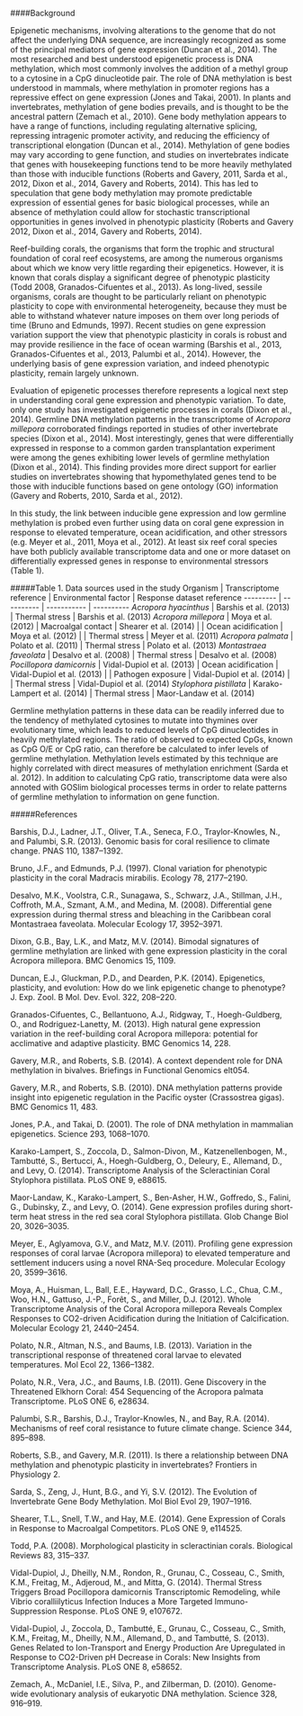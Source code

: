 ####Background

Epigenetic mechanisms, involving alterations to the genome that do not affect the underlying DNA sequence, are increasingly recognized as some of the principal mediators of gene expression (Duncan et al., 2014). The most researched and best understood epigenetic process is DNA methylation, which most commonly involves the addition of a methyl group to a cytosine in a CpG dinucleotide pair. The role of DNA methylation is best understood in mammals, where methylation in promoter regions has a repressive effect on gene expression (Jones and Takai, 2001). In plants and invertebrates, methylation of gene bodies prevails, and is thought to be the ancestral pattern (Zemach et al., 2010). Gene body methylation appears to have a range of functions, including regulating alternative splicing, repressing intragenic promoter activity, and reducing the efficiency of transcriptional elongation (Duncan et al., 2014). Methylation of gene bodies may vary according to gene function, and studies on invertebrates indicate that genes with housekeeping functions tend to be more heavily methylated than those with inducible functions (Roberts and Gavery, 2011, Sarda et al., 2012, Dixon et al., 2014, Gavery and Roberts, 2014). This has led to speculation that gene body methylation may promote predictable expression of essential genes for basic biological processes, while an absence of methylation could allow for stochastic transcriptional opportunities in genes involved in phenotypic plasticity (Roberts and Gavery 2012, Dixon et al., 2014, Gavery and Roberts, 2014).

Reef-building corals, the organisms that form the trophic and structural foundation of coral reef ecosystems, are among the numerous organisms about which we know very little regarding their epigenetics. However, it is known that corals display a significant degree of phenotypic plasticity (Todd 2008, Granados-Cifuentes et al., 2013). As long-lived, sessile organisms, corals are thought to be particularly reliant on phenotypic plasticity to cope with environmental heterogeneity, because they must be able to withstand whatever nature imposes on them over long periods of time (Bruno and Edmunds, 1997). Recent studies on gene expression variation support the view that phenotypic plasticity in corals is robust and may provide resilience in the face of ocean warming (Barshis et al., 2013, Granados-Cifuentes et al., 2013, Palumbi et al., 2014). However, the underlying basis of gene expression variation, and indeed phenotypic plasticity, remain largely unknown.

Evaluation of epigenetic processes therefore represents a logical next step in understanding coral gene expression and phenotypic variation. To date, only one study has investigated epigenetic processes in corals (Dixon et al., 2014). Germline DNA methylation patterns in the transcriptome of *Acropora millepora* corroborated findings reported in studies of other invertebrate species (Dixon et al., 2014). Most interestingly, genes that were differentially expressed in response to a common garden transplantation experiment were among the genes exhibiting lower levels of germline methylation (Dixon et al., 2014). This finding provides more direct support for earlier studies on invertebrates showing that hypomethylated genes tend to be those with inducible functions based on gene ontology (GO) information (Gavery and Roberts, 2010, Sarda et al., 2012).

In this study, the link between inducible gene expression and low germline methylation is probed even further using data on coral gene expression in response to elevated temperature, ocean acidification, and other stressors (e.g. Meyer et al., 2011, Moya et al., 2012). At least six reef coral species have both publicly available transcriptome data and one or more dataset on differentially expressed genes in response to environmental stressors (Table 1). 

#####Table 1. Data sources used in the study
Organism | Transcriptome reference | Environmental factor | Response dataset reference
--------- | ---------- | ----------- | ----------
*Acropora hyacinthus* | Barshis et al. (2013) | Thermal stress | Barshis et al. (2013)
*Acropora millepora* | Moya et al. (2012) | Macroalgal contact | Shearer et al. (2014)
 |  | Ocean acidification | Moya et al. (2012)
 |  | Thermal stress | Meyer et al. (2011)
*Acropora palmata* | Polato et al. (2011) | Thermal stress | Polato et al. (2013)
*Montastraea faveolata* | Desalvo et al. (2008) | Thermal stress | Desalvo et al. (2008)
*Pocillopora damicornis* | Vidal-Dupiol et al. (2013) | Ocean acidification | Vidal-Dupiol et al. (2013)
 |  | Pathogen exposure | Vidal-Dupiol et al. (2014)
 |  | Thermal stress | Vidal-Dupiol et al. (2014)
*Stylophora pistillata* | Karako-Lampert et al. (2014) | Thermal stress | Maor-Landaw et al. (2014)


Germline methylation patterns in these  data can be readily inferred due to the tendency of methylated cytosines to mutate into thymines over evolutionary time, which leads to reduced levels of CpG dinucleotides in heavily methylated regions. The ratio of observed to expected CpGs, known as CpG O/E or CpG ratio, can therefore be calculated to infer levels of germline methylation. Methylation levels estimated by this technique are highly correlated with direct measures of methylation enrichment (Sarda et al. 2012). In addition to calculating CpG ratio, transcriptome data were also annoted with GOSlim biological processes terms in order to relate patterns of germline methylation to information on gene function.

#####References

Barshis, D.J., Ladner, J.T., Oliver, T.A., Seneca, F.O., Traylor-Knowles, N., and Palumbi, S.R. (2013). Genomic basis for coral resilience to climate change. PNAS 110, 1387–1392.

Bruno, J.F., and Edmunds, P.J. (1997). Clonal variation for phenotypic plasticity in the coral Madracis mirabilis. Ecology 78, 2177–2190.

Desalvo, M.K., Voolstra, C.R., Sunagawa, S., Schwarz, J.A., Stillman, J.H., Coffroth, M.A., Szmant, A.M., and Medina, M. (2008). Differential gene expression during thermal stress and bleaching in the Caribbean coral Montastraea faveolata. Molecular Ecology 17, 3952–3971.

Dixon, G.B., Bay, L.K., and Matz, M.V. (2014). Bimodal signatures of germline methylation are linked with gene expression plasticity in the coral Acropora millepora. BMC Genomics 15, 1109.

Duncan, E.J., Gluckman, P.D., and Dearden, P.K. (2014). Epigenetics, plasticity, and evolution: How do we link epigenetic change to phenotype? J. Exp. Zool. B Mol. Dev. Evol. 322, 208–220.

Granados-Cifuentes, C., Bellantuono, A.J., Ridgway, T., Hoegh-Guldberg, O., and Rodriguez-Lanetty, M. (2013). High natural gene expression variation in the reef-building coral Acropora millepora: potential for acclimative and adaptive plasticity. BMC Genomics 14, 228.

Gavery, M.R., and Roberts, S.B. (2014). A context dependent role for DNA methylation in bivalves. Briefings in Functional Genomics elt054.

Gavery, M.R., and Roberts, S.B. (2010). DNA methylation patterns provide insight into epigenetic regulation in the Pacific oyster (Crassostrea gigas). BMC Genomics 11, 483.

Jones, P.A., and Takai, D. (2001). The role of DNA methylation in mammalian epigenetics. Science 293, 1068–1070.

Karako-Lampert, S., Zoccola, D., Salmon-Divon, M., Katzenellenbogen, M., Tambutté, S., Bertucci, A., Hoegh-Guldberg, O., Deleury, E., Allemand, D., and Levy, O. (2014). Transcriptome Analysis of the Scleractinian Coral Stylophora pistillata. PLoS ONE 9, e88615.

Maor-Landaw, K., Karako-Lampert, S., Ben-Asher, H.W., Goffredo, S., Falini, G., Dubinsky, Z., and Levy, O. (2014). Gene expression profiles during short-term heat stress in the red sea coral Stylophora pistillata. Glob Change Biol 20, 3026–3035.

Meyer, E., Aglyamova, G.V., and Matz, M.V. (2011). Profiling gene expression responses of coral larvae (Acropora millepora) to elevated temperature and settlement inducers using a novel RNA-Seq procedure. Molecular Ecology 20, 3599–3616.

Moya, A., Huisman, L., Ball, E.E., Hayward, D.C., Grasso, L.C., Chua, C.M., Woo, H.N., Gattuso, J.-P., Forêt, S., and Miller, D.J. (2012). Whole Transcriptome Analysis of the Coral Acropora millepora Reveals Complex Responses to CO2-driven Acidification during the Initiation of Calcification. Molecular Ecology 21, 2440–2454.

Polato, N.R., Altman, N.S., and Baums, I.B. (2013). Variation in the transcriptional response of threatened coral larvae to elevated temperatures. Mol Ecol 22, 1366–1382.

Polato, N.R., Vera, J.C., and Baums, I.B. (2011). Gene Discovery in the Threatened Elkhorn Coral: 454 Sequencing of the Acropora palmata Transcriptome. PLoS ONE 6, e28634.

Palumbi, S.R., Barshis, D.J., Traylor-Knowles, N., and Bay, R.A. (2014). Mechanisms of reef coral resistance to future climate change. Science 344, 895–898.

Roberts, S.B., and Gavery, M.R. (2011). Is there a relationship between DNA methylation and phenotypic plasticity in invertebrates? Frontiers in Physiology 2.

Sarda, S., Zeng, J., Hunt, B.G., and Yi, S.V. (2012). The Evolution of Invertebrate Gene Body Methylation. Mol Biol Evol 29, 1907–1916.

Shearer, T.L., Snell, T.W., and Hay, M.E. (2014). Gene Expression of Corals in Response to Macroalgal Competitors. PLoS ONE 9, e114525.

Todd, P.A. (2008). Morphological plasticity in scleractinian corals. Biological Reviews 83, 315–337.

Vidal-Dupiol, J., Dheilly, N.M., Rondon, R., Grunau, C., Cosseau, C., Smith, K.M., Freitag, M., Adjeroud, M., and Mitta, G. (2014). Thermal Stress Triggers Broad Pocillopora damicornis Transcriptomic Remodeling, while Vibrio coralliilyticus Infection Induces a More Targeted Immuno-Suppression Response. PLoS ONE 9, e107672.

Vidal-Dupiol, J., Zoccola, D., Tambutté, E., Grunau, C., Cosseau, C., Smith, K.M., Freitag, M., Dheilly, N.M., Allemand, D., and Tambutté, S. (2013). Genes Related to Ion-Transport and Energy Production Are Upregulated in Response to CO2-Driven pH Decrease in Corals: New Insights from Transcriptome Analysis. PLoS ONE 8, e58652.

Zemach, A., McDaniel, I.E., Silva, P., and Zilberman, D. (2010). Genome-wide evolutionary analysis of eukaryotic DNA methylation. Science 328, 916–919.


